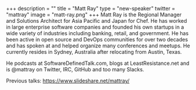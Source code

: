 +++
description = ""
title = "Matt Ray"
type = "new-speaker"
twitter = "mattray"
image = "matt-ray.png"
+++
Matt Ray is the Regional Manager and Solutions Architect for Asia Pacific and Japan for Chef. He has worked in large enterprise software companies and founded his own startups in a wide variety of industries including banking, retail, and government. He has been active in open source and DevOps communities for over two decades and has spoken at and helped organize many conferences and meetups. He currently resides
in Sydney, Australia after relocating from Austin, Texas. 

He podcasts at SoftwareDefinedTalk.com, blogs at LeastResistance.net and is @mattray on Twitter, IRC, GitHub and too many Slacks.

Previous talks: https://www.slideshare.net/mattray/